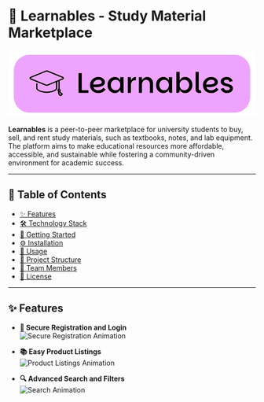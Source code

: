 # 🌟 Learnables - Study Material Marketplace

![Learnables Logo](https://github.com/layanyashoda/learnables/blob/3fe2e7d3fa9f83a90e2d2bdff355a79b7e49e81d/Learnables%20Resources/Learnables%20Mini%20Banner.png)

**Learnables** is a peer-to-peer marketplace for university students to buy, sell, and rent study materials, such as textbooks, notes, and lab equipment. The platform aims to make educational resources more affordable, accessible, and sustainable while fostering a community-driven environment for academic success.

---

## 🌈 Table of Contents
- [✨ Features](#-features)
- [🛠 Technology Stack](#-technology-stack)
- [🚀 Getting Started](#-getting-started)
- [⚙️ Installation](#-installation)
- [📱 Usage](#-usage)
- [📁 Project Structure](#-project-structure)
- [🤝 Team Members](#-team-members)
- [📜 License](#-license)

---

## ✨ Features

- **🔐 Secure Registration and Login**  
  ![Secure Registration Animation](https://i.imgur.com/Hyz7JB3.gif) 

- **📚 Easy Product Listings**  
  ![Product Listings Animation](https://i.imgur.com/cCcLXYp.gif)
  
- **🔍 Advanced Search and Filters**  
  ![Search Animation](https://imgur.com/iNNGtM5)
